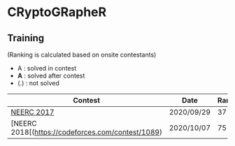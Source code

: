 # CRyptoGRapheR

## Training

(Ranking is calculated based on onsite contestants)

* A : solved in contest
* **A** : solved after contest
* (.) : not solved 

| Contest | Date | Rank | Solved/Total | Penalty | A | B | C | D | E | F | G | H | I | J | K | L | M |
| ------- | ---- | ---- | ------------ | ------- | - | - | - | - | - | - | - | - | - | - | - | - | - |
| [NEERC 2017](https://codeforces.com/gym/101630) | 2020/09/29 | 37 | 5/12 | 396 | A | B | C | D | E | **F** | **G** | . | **I** | **J** | **K** | **L** | |
| [NEERC 2018[(https://codeforces.com/contest/1089) | 2020/10/07 | 75 | 5/13 | 589 | A | . | . | . | E | F | G | . | . | . | . | L | . |

